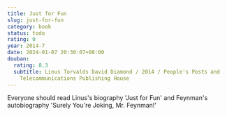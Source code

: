 ```yaml
---
title: Just for Fun
slug: just-for-fun
category: book
status: todo
rating: 0
year: 2014-7
date: 2024-01-07 20:30:07+08:00
douban:
  rating: 8.3
  subtitle: Linus Torvalds David Diamond / 2014 / People's Posts and
    Telecommunications Publishing House
---
```


Everyone should read Linus's biography 'Just for Fun' and Feynman's autobiography 'Surely You're Joking, Mr. Feynman!'
